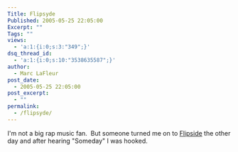 ```yaml
---
Title: Flipsyde
Published: 2005-05-25 22:05:00
Excerpt: ""
Tags: ""
views:
  - 'a:1:{i:0;s:3:"349";}'
dsq_thread_id:
  - 'a:1:{i:0;s:10:"3538635587";}'
author:
  - Marc LaFleur
post_date:
  - 2005-05-25 22:05:00
post_excerpt:
  - ""
permalink:
  - /flipsyde/
---
```

<p>I'm not a big rap music fan.&nbsp; But someone turned me on to <a href="http://www.flipsyde.com/">Flipside</a>&nbsp;the other day and after hearing "Someday" I was hooked.&nbsp;&nbsp;</p>